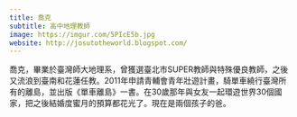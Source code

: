 ```yaml
---
title: 喬克
subtitle: 高中地理教師
image: https://imgur.com/5PIcE5b.jpg
website: http://josutotheworld.blogspot.com/
---
```

喬克，畢業於臺灣師大地理系，曾獲選臺北市SUPER教師與特殊優良教師，之後又流浪到臺南和花蓮任教。2011年申請青輔會青年壯遊計畫，騎單車繞行臺灣所有的離島，並出版《單車離島》一書。在30歲那年與女友一起環遊世界30個國家，把之後結婚度蜜月的預算都花光了。現在是兩個孩子的爸。